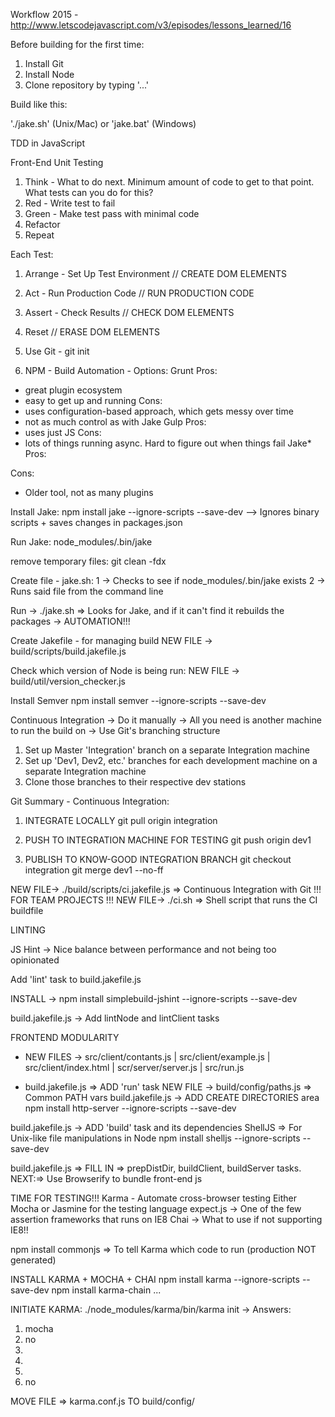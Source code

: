 Workflow 2015 - http://www.letscodejavascript.com/v3/episodes/lessons_learned/16

Before building for the first time:

1) Install Git
2) Install Node
3) Clone repository by typing '...'

Build like this:

'./jake.sh' (Unix/Mac) or 'jake.bat' (Windows)

TDD in JavaScript

Front-End Unit Testing

1. Think - What to do next. Minimum amount of code to get to that point. What tests can you do for this?
2. Red - Write test to fail
3. Green - Make test pass with minimal code
4. Refactor
5. Repeat

Each Test:

1) Arrange - Set Up Test Environment // CREATE DOM ELEMENTS
2) Act - Run Production Code // RUN PRODUCTION CODE
3) Assert - Check Results // CHECK DOM ELEMENTS
4) Reset // ERASE DOM ELEMENTS

1) Use Git - git init
2) NPM - Build Automation - Options:
Grunt 
Pros:
- great plugin ecosystem
- easy to get up and running
Cons:
- uses configuration-based approach, which gets messy over time
- not as much control as with Jake
Gulp
Pros:
- uses just JS
Cons:
- lots of things running async. Hard to figure out when things fail
Jake*
Pros:

Cons:
- Older tool, not as many plugins

Install Jake:
npm install jake --ignore-scripts --save-dev
--> Ignores binary scripts + saves changes in packages.json

Run Jake:
node_modules/.bin/jake

remove temporary files:
git clean -fdx

Create file - jake.sh:
1 -> Checks to see if node_modules/.bin/jake exists
2 -> Runs said file from the command line

Run -> ./jake.sh => Looks for Jake, and if it can't find it rebuilds the packages -> AUTOMATION!!!

Create Jakefile - for managing build
NEW FILE -> build/scripts/build.jakefile.js

Check which version of Node is being run:
NEW FILE -> build/util/version_checker.js

Install Semver
npm install semver --ignore-scripts --save-dev

Continuous Integration
-> Do it manually
-> All you need is another machine to run the build on
-> Use Git's branching structure

1) Set up Master 'Integration' branch on a separate Integration machine
2) Set up 'Dev1, Dev2, etc.' branches for each development machine on a separate Integration machine
3) Clone those branches to their respective dev stations

Git Summary - Continuous Integration:

1. INTEGRATE LOCALLY
  git pull origin integration

2. PUSH TO INTEGRATION MACHINE FOR TESTING
  git push origin dev1

3. PUBLISH TO KNOW-GOOD INTEGRATION BRANCH
  git checkout integration
  git merge dev1 --no-ff

NEW FILE-> ./build/scripts/ci.jakefile.js => Continuous Integration with Git !!! FOR TEAM PROJECTS !!!
NEW FILE-> ./ci.sh => Shell script that runs the CI buildfile

LINTING

JS Hint -> Nice balance between performance and not being too opinionated

Add 'lint' task to build.jakefile.js

INSTALL -> npm install simplebuild-jshint --ignore-scripts --save-dev

build.jakefile.js -> Add lintNode and lintClient tasks

FRONTEND MODULARITY

- NEW FILES -> src/client/contants.js | src/client/example.js | src/client/index.html | scr/server/server.js | src/run.js

- build.jakefile.js => ADD 'run' task
NEW FILE -> build/config/paths.js => Common PATH vars
build.jakefile.js -> ADD CREATE DIRECTORIES area
npm install http-server --ignore-scripts --save-dev

build.jakefile.js -> ADD 'build' task and its dependencies
ShellJS => For Unix-like file manipulations in Node
npm install shelljs --ignore-scripts --save-dev

build.jakefile.js => FILL IN => prepDistDir, buildClient, buildServer tasks.
NEXT:=> Use Browserify to bundle front-end js

TIME FOR TESTING!!!
Karma - Automate cross-browser testing
Either Mocha or Jasmine for the testing language
expect.js -> One of the few assertion frameworks that runs on IE8
Chai -> What to use if not supporting IE8!!

npm install commonjs => To tell Karma which code to run (production NOT generated)

INSTALL KARMA + MOCHA + CHAI
npm install karma --ignore-scripts --save-dev
npm install karma-chain ...

INITIATE KARMA:
./node_modules/karma/bin/karma init -> Answers:
1) mocha
2) no
3)
4)
5)
6) no

MOVE FILE => karma.conf.js TO build/config/












